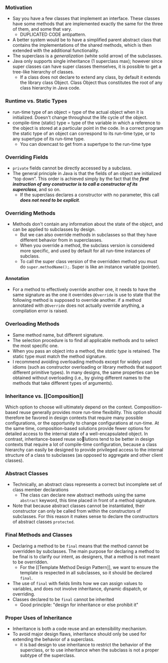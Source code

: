 ### Motivation
- Say you have a few classes that implement an interface. These classes have some methods that are implemented exactly the same for the three of them, and some that vary. 
	- DUPLICATED CODE antipattern. 
- A better system would be to have a simplified parent abstract class that contains the implementations of the shared methods, which is then extended with the additional functionality. 
- The superclass is a *generalization* (white solid arrow) of the subclasses. 
- Java only supports single inheritance (1 superclass max); however since super classes can have super classes themselves, it is possible to get a tree-like hierarchy of classes. 
	- If a class does not declare to extend any class, by default it extends the library class Object. Class Object thus constitutes the root of any class hierarchy in Java code.

### Runtime vs. Static Types
- run-time type of an object = type of the actual object when it is initialized. Doesn't change throughout the life cycle of the object. 
- compile-time (static) type = type of the variable in which a reference to the object is stored at a particular point in the code. In a correct program the static type of an object can correspond to its run-time type, or to any supertype of its run-time type.
	- You can downcast to get from a supertype to the run-time type

### Overriding Fields
- `private` fields cannot be directly accessed by a subclass.
- The general principle in Java is that the fields of an object are initialized “top down”. This order is achieved simply by the fact that the ***first instruction of any constructor is to call a constructor of its superclass***, and so on.
	- If the superclass declares a constructor with no parameter, this call ***does not need to be explicit***.

### Overriding Methods
- Methods don't contain any information about the state of the object, and can be applied to subclasses by design. 
	- But we can also override methods in subclasses so that they have different behavior from in superclasses.
	- When you override a method, the subclass version is considered more specific, and used by default for all run-time instances of subclass. 
	- To call the super class version of the overridden method you must do `super.methodName();`. Super is like an instance variable (pointer). 
#### Annotation
- For a method to effectively override another one, it needs to have the same signature as the one it overrides
`@Override` is use to state that the following method is supposed to override another. if a method annotated with `@Override` does not actually override anything, a compilation error is raised.

### Overloading Methods
- Same method name, but different signature. 
- The selection procedure is to find all applicable methods and to select the most specific one.
- When you pass an object into a method, the *static type* is retained. The static type must match the method signature. 
- I recommend avoiding overloading methods except for widely used idioms (such as constructor overloading or library methods that support different primitive types). In many designs, the same properties can be obtained without overloading (i.e., by giving different names to the methods that take different types of arguments).

### Inheritance vs. [[Composition]]
Which option to choose will ultimately depend on the context. Composition-based reuse generally provides more run-time flexibility. This option should therefore be favored in design contexts that require many possible configurations, or the opportunity to change configurations at run-time. At the same time, composition-based solutions provide fewer options for detailed access to the internal state of a well-encapsulated object. In contrast, inheritance-based reuse solutions tend to be better in design contexts that require a lot of compile-time configuration, because a class hierarchy can easily be designed to provide privileged access to the internal structure of a class to subclasses (as opposed to aggregate and other client classes).

### Abstract Classes
- Technically, an abstract class represents a correct but incomplete set of class member declarations
	- The class can declare new abstract methods using the same `abstract` keyword, this time placed in front of a method signature.
- Note that because abstract classes cannot be instantiated, their constructor can only be called from within the constructors of subclasses. For this reason it makes sense to declare the constructors of abstract classes `protected`. 

### Final Methods and Classes
- Declaring a method to be `final` means that the method cannot be overridden by subclasses. The main purpose for declaring a method to be final is to clarify our intent, as designers, that a method is not meant to be overridden.
	- For the [[Template Method Design Pattern]], we want to ensure the template is respected in all subclasses, so it should be declared `final`. 
- The use of `final` with fields limits how we can assign values to variables, and does not involve inheritance, dynamic dispatch, or overriding.
- Classes declared to be `final` cannot be inherited
	- Good principle: "design for inheritance or else prohibit it"

### Proper Uses of Inheritance
- Inheritance is both a code reuse and an extensibility mechanism.
- To avoid major design flaws, inheritance should only be used for extending the behavior of a superclass.
	- it is bad design to use inheritance to restrict the behavior of the superclass, or to use inheritance when the subclass is not a proper subtype of the superclass.